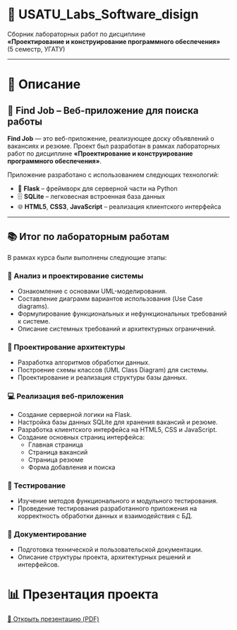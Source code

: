 # 🧠 USATU_Labs_Software_disign

Сборник лабораторных работ по дисциплине  
**«Проектирование и конструирование программного обеспечения»**  
(5 семестр, УГАТУ)

---

# 📘 Описание


## 🧩 Find Job – Веб-приложение для поиска работы

**Find Job** — это веб-приложение, реализующее доску объявлений о вакансиях и резюме. Проект был разработан в рамках лабораторных работ по дисциплине **«Проектирование и конструирование программного обеспечения»**.  

Приложение разработано с использованием следующих технологий:
- 🐍 **Flask** – фреймворк для серверной части на Python
- 🗄️ **SQLite** – легковесная встроенная база данных
- 🌐 **HTML5**, **CSS3**, **JavaScript** – реализация клиентского интерфейса

---

## 📚 Итог по лабораторным работам

В рамках курса были выполнены следующие этапы:

### 📌 Анализ и проектирование системы
- Ознакомление с основами UML-моделирования.
- Составление диаграмм вариантов использования (Use Case diagrams).
- Формулирование функциональных и нефункциональных требований к системе.
- Описание системных требований и архитектурных ограничений.

### 🧠 Проектирование архитектуры
- Разработка алгоритмов обработки данных.
- Построение схемы классов (UML Class Diagram) для системы.
- Проектирование и реализация структуры базы данных.

### 💻 Реализация веб-приложения
- Создание серверной логики на Flask.
- Настройка базы данных SQLite для хранения вакансий и резюме.
- Разработка клиентского интерфейса на HTML5, CSS и JavaScript.
- Создание основных страниц интерфейса:
  - Главная страница
  - Страница вакансий
  - Страница резюме
  - Форма добавления и поиска

### 🧪 Тестирование
- Изучение методов функционального и модульного тестирования.
- Проведение тестирования разработанного приложения на корректность обработки данных и взаимодействия с БД.

### 📄 Документирование
- Подготовка технической и пользовательской документации.
- Описание структуры проекта, архитектурных решений и интерфейсов.

# 📊 Презентация проекта

[📄 Открыть презентацию (PDF)](./presentation.pdf)
